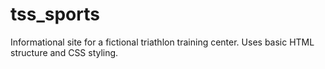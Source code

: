 # tss_sports
Informational site for a fictional triathlon training center. Uses basic HTML structure and CSS styling. 
